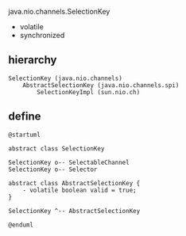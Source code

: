 java.nio.channels.SelectionKey


* volatile
* synchronized

## hierarchy
```
SelectionKey (java.nio.channels)
    AbstractSelectionKey (java.nio.channels.spi)
        SelectionKeyImpl (sun.nio.ch)
```

## define
```plantuml
@startuml

abstract class SelectionKey

SelectionKey o-- SelectableChannel
SelectionKey o-- Selector

abstract class AbstractSelectionKey {
    - volatile boolean valid = true;
}

SelectionKey ^-- AbstractSelectionKey

@enduml
```